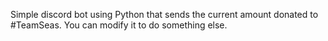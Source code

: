 Simple discord bot using Python that sends the current amount donated to #TeamSeas. You can modify it to do something else. 
